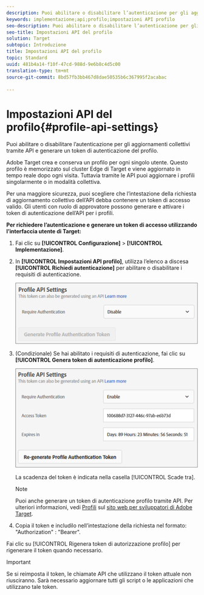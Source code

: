 ```yaml
---
description: Puoi abilitare o disabilitare l’autenticazione per gli aggiornamenti collettivi tramite API e generare un token di autenticazione del profilo.
keywords: implementazione;api;profilo;impostazioni API profilo
seo-description: Puoi abilitare o disabilitare l’autenticazione per gli aggiornamenti collettivi tramite API e generare un token di autenticazione del profilo.
seo-title: Impostazioni API del profilo
solution: Target
subtopic: Introduzione
title: Impostazioni API del profilo
topic: Standard
uuid: 481b4a14-f10f-47cd-988d-9e6b8c4d5c00
translation-type: tm+mt
source-git-commit: 8bd57fb3bb467d8dae50535b6c367995f2acabac

---
```



# Impostazioni API del profilo{#profile-api-settings}

Puoi abilitare o disabilitare l’autenticazione per gli aggiornamenti collettivi tramite API e generare un token di autenticazione del profilo.

Adobe Target crea e conserva un profilo per ogni singolo utente. Questo profilo è memorizzato sul cluster Edge di Target e viene aggiornato in tempo reale dopo ogni visita. Tuttavia tramite le API puoi aggiornare i profili singolarmente o in modalità collettiva.

Per una maggiore sicurezza, puoi scegliere che l’intestazione della richiesta di aggiornamento collettivo dell’API debba contenere un token di accesso valido. Gli utenti con ruolo di approvatore possono generare e attivare i token di autenticazione dell’API per i profili.

**Per richiedere l’autenticazione e generare un token di accesso utilizzando l’interfaccia utente di Target:**

1. Fai clic su **[!UICONTROL Configurazione]** &gt; **[!UICONTROL Implementazione]**.
1. In **[!UICONTROL Impostazioni API profilo]**, utilizza l’elenco a discesa **[!UICONTROL Richiedi autenticazione]** per abilitare o disabilitare i requisiti di autenticazione.

   ![](assets/profile_api_settings.png)

1. (Condizionale) Se hai abilitato i requisiti di autenticazione, fai clic su **[!UICONTROL Genera token di autenticazione profilo]**.

   ![](assets/profile_api_settings_2.png)

   La scadenza del token è indicata nella casella [!UICONTROL Scade tra].

   >[!NOTE]
   >
   >Puoi anche generare un token di autenticazione profilo tramite API. Per ulteriori informazioni, vedi [Profili](https://developers.adobetarget.com/api/#profiles) sul [sito web per sviluppatori di Adobe Target](https://developers.adobetarget.com/).

1. Copia il token e includilo nell’intestazione della richiesta nel formato: "Authorization" : "Bearer".

Fai clic su [!UICONTROL Rigenera token di autorizzazione profilo] per rigenerare il token quando necessario.

>[!IMPORTANT]
>
>Se si reimposta il token, le chiamate API che utilizzano il token attuale non riusciranno. Sarà necessario aggiornare tutti gli script o le applicazioni che utilizzano tale token.

